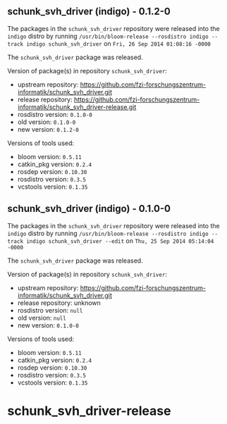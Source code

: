 ## schunk_svh_driver (indigo) - 0.1.2-0

The packages in the `schunk_svh_driver` repository were released into the `indigo` distro by running `/usr/bin/bloom-release --rosdistro indigo --track indigo schunk_svh_driver` on `Fri, 26 Sep 2014 01:08:16 -0000`

The `schunk_svh_driver` package was released.

Version of package(s) in repository `schunk_svh_driver`:
- upstream repository: https://github.com/fzi-forschungszentrum-informatik/schunk_svh_driver.git
- release repository: https://github.com/fzi-forschungszentrum-informatik/schunk_svh_driver-release.git
- rosdistro version: `0.1.0-0`
- old version: `0.1.0-0`
- new version: `0.1.2-0`

Versions of tools used:
- bloom version: `0.5.11`
- catkin_pkg version: `0.2.4`
- rosdep version: `0.10.30`
- rosdistro version: `0.3.5`
- vcstools version: `0.1.35`


## schunk_svh_driver (indigo) - 0.1.0-0

The packages in the `schunk_svh_driver` repository were released into the `indigo` distro by running `/usr/bin/bloom-release --rosdistro indigo --track indigo schunk_svh_driver --edit` on `Thu, 25 Sep 2014 05:14:04 -0000`

The `schunk_svh_driver` package was released.

Version of package(s) in repository `schunk_svh_driver`:
- upstream repository: https://github.com/fzi-forschungszentrum-informatik/schunk_svh_driver.git
- release repository: unknown
- rosdistro version: `null`
- old version: `null`
- new version: `0.1.0-0`

Versions of tools used:
- bloom version: `0.5.11`
- catkin_pkg version: `0.2.4`
- rosdep version: `0.10.30`
- rosdistro version: `0.3.5`
- vcstools version: `0.1.35`


schunk_svh_driver-release
=========================
